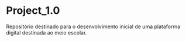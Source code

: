 # Project_1.0
Repositório destinado para o desenvolvimento inicial de uma plataforma digital destinada ao meio escolar.

